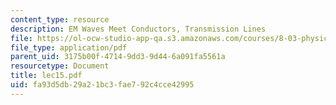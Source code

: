 ```yaml
---
content_type: resource
description: EM Waves Meet Conductors, Transmission Lines
file: https://ol-ocw-studio-app-qa.s3.amazonaws.com/courses/8-03-physics-iii-spring-2003/fa93d5db29a21bc3fae792c4cce42995_lec15.pdf
file_type: application/pdf
parent_uid: 3175b00f-4714-9dd3-9d44-6a091fa5561a
resourcetype: Document
title: lec15.pdf
uid: fa93d5db-29a2-1bc3-fae7-92c4cce42995
---
```

